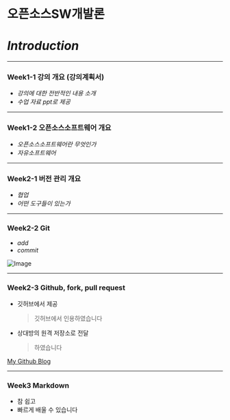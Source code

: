 # **오픈소스SW개발론**

# _Introduction_

-------------
### Week1-1 강의 개요 (강의계획서)

 * _강의에 대한 전반적인 내용 소개_  
 * _수업 자료 ppt로 제공_  

-------------
### Week1-2 오픈소스소프트웨어 개요
* _오픈소스소프트웨어란 무엇인가_
* _자유소프트웨어_

-------------
### Week2-1 버전 관리 개요
* _협업_
* _어떤 도구들이 있는가_

-------------
### Week2-2 Git
* _add_
* _commit_

![Image](https://upload.wikimedia.org/wikipedia/commons/a/a3/81_INF_DIV_SSI.jpg)

-------------
### Week2-3 Github, fork, pull request
* 깃허브에서 제공
  > 깃허브에서 인용하였습니다
* 상대방의 원격 저장소로 전달
  > 하였습니다

[My Github Blog](https://github.com/gmg010217)

-------------
### Week3     Markdown
* 참 쉽고
* 빠르게 배울 수 있습니다
